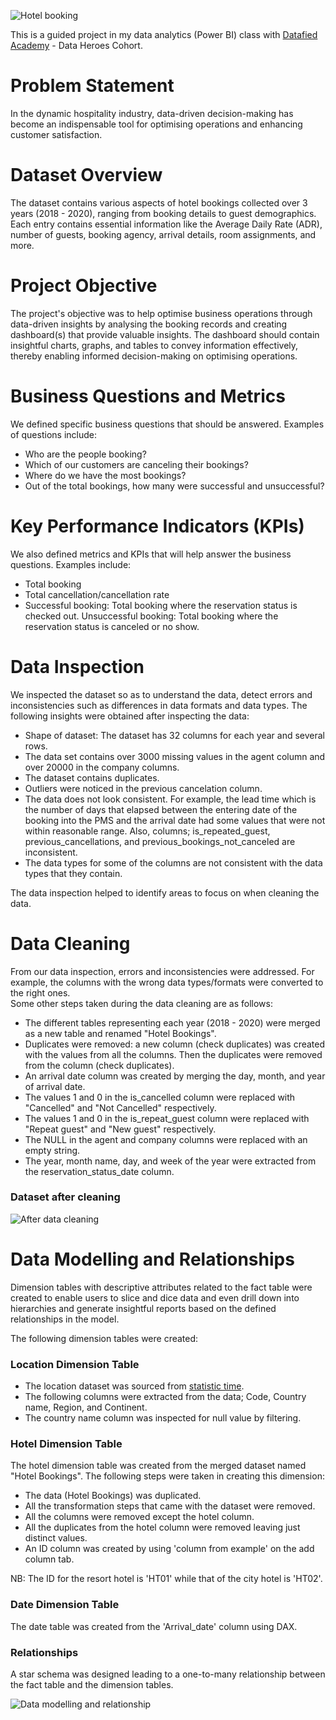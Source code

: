 ![Hotel booking](https://github.com/Onorable-e/Hotel-Bookings/assets/139487541/0c8f487a-a892-4a6f-bf4e-aef73e29f3df) 

This is a guided project in my data analytics (Power BI) class with [Datafied Academy](https://github.com/Datafyde) - Data Heroes Cohort. <br>

# Problem Statement 
In the dynamic hospitality industry, data-driven decision-making has become an indispensable tool for optimising operations and enhancing customer satisfaction.

# Dataset Overview 
The dataset contains various aspects of hotel bookings collected over 3 years (2018 - 2020), ranging from booking details to guest demographics. Each entry contains essential information like the Average Daily Rate (ADR), number of guests, booking agency, arrival details, room assignments, and more. 

# Project Objective 
The project's objective was to help optimise business operations through data-driven insights by analysing the booking records and creating dashboard(s) that provide valuable insights. The dashboard should contain insightful charts, graphs, and tables to convey information effectively, thereby enabling informed decision-making on optimising operations. 

# Business Questions and Metrics
We defined specific business questions that should be answered. Examples of questions include: <br>
- Who are the people booking? <br>
- Which of our customers are canceling their bookings? <br>
- Where do we have the most bookings? <br>
- Out of the total bookings, how many were successful and unsuccessful? <br>

# Key Performance Indicators (KPIs)
We also defined metrics and KPIs that will help answer the business questions. Examples include: <br>
- Total booking <br>
- Total cancellation/cancellation rate <br>
- Successful booking: Total booking where the reservation status is checked out. Unsuccessful booking: Total booking where the reservation status is canceled or no show. <br>

# Data Inspection
We inspected the dataset so as to understand the data, detect errors and inconsistencies such as differences in data formats and data types. The following insights were obtained after inspecting the data: 

- Shape of dataset: The dataset has 32 columns for each year and several rows.<br>
- The data set contains over 3000 missing values in the agent column and over 20000 in the company columns. <br>
- The dataset contains duplicates. <br>
- Outliers were noticed in the previous cancelation column. <br> 
- The data does not look consistent. For example, the lead time which is the number of days that elapsed between the entering date of the booking into the PMS and the arrival date had some values that were not within reasonable range. Also, columns; is_repeated_guest, previous_cancellations, and previous_bookings_not_canceled are inconsistent. <br>
- The data types for some of the columns are not consistent with the data types that they contain. <br>

The data inspection helped to identify areas to focus on when cleaning the data.

# Data Cleaning 
From our data inspection, errors and inconsistencies were addressed. For example, the columns with the wrong data types/formats were converted to the right ones.<br>
Some other steps taken during the data cleaning are as follows:   
- The different tables representing each year (2018 - 2020) were merged as a new table and renamed "Hotel Bookings". <br>
- Duplicates were removed: a new column (check duplicates) was created with the values from all the columns. Then the duplicates were removed from the column (check duplicates). <br>
- An arrival date column was created by merging the day, month, and year of arrival date. <br>
- The values 1 and 0 in the is_cancelled column were replaced with "Cancelled" and "Not Cancelled" respectively. <br>
- The values 1 and 0 in the is_repeat_guest column were replaced with "Repeat guest" and "New guest" respectively. <br>
- The NULL in the agent and company columns were replaced with an empty string. <br>
- The year, month name, day, and week of the year were extracted from the reservation_status_date column. <br>

### Dataset after cleaning
![After data cleaning](https://github.com/Onorable-e/Hotel-Bookings/assets/139487541/fb179a38-fea4-4c2c-aa15-ee15326c0fce)

# Data Modelling and Relationships
Dimension tables with descriptive attributes related to the fact table were created to enable users to slice and dice data and even drill down into hierarchies and generate insightful reports based on the defined relationships in the model.<br>

The following dimension tables were created:

### Location Dimension Table
- The location dataset was sourced from [statistic time](https://statisticstimes.com/geography/countries-by-continents.php).<br>
- The following columns were extracted from the data; Code, Country name, Region, and Continent.<br>
- The country name column was inspected for null value by filtering.
  
### Hotel Dimension Table 
The hotel dimension table was created from the merged dataset named "Hotel Bookings". The following steps were taken in creating this dimension:
- The data (Hotel Bookings) was duplicated. <br>
- All the transformation steps that came with the dataset were removed. <br>
- All the columns were removed except the hotel column. <br>
- All the duplicates from the hotel column were removed leaving just distinct values. <br>
- An ID column was created by using 'column from example' on the add column tab. <br>

NB: The ID for the resort hotel is 'HT01' while that of the city hotel is 'HT02'.

### Date Dimension Table
The date table was created from the 'Arrival_date' column using DAX. 

### Relationships
A star schema was designed leading to a one-to-many relationship between the fact table and the dimension tables.  

![Data modelling and relationship](https://github.com/Onorable-e/Hotel-Bookings/assets/139487541/53bf7370-89cb-40e2-b776-1d6115b122a5)
